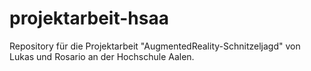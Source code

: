 # projektarbeit-hsaa
Repository für die Projektarbeit "AugmentedReality-Schnitzeljagd" von Lukas und Rosario an der Hochschule Aalen.
